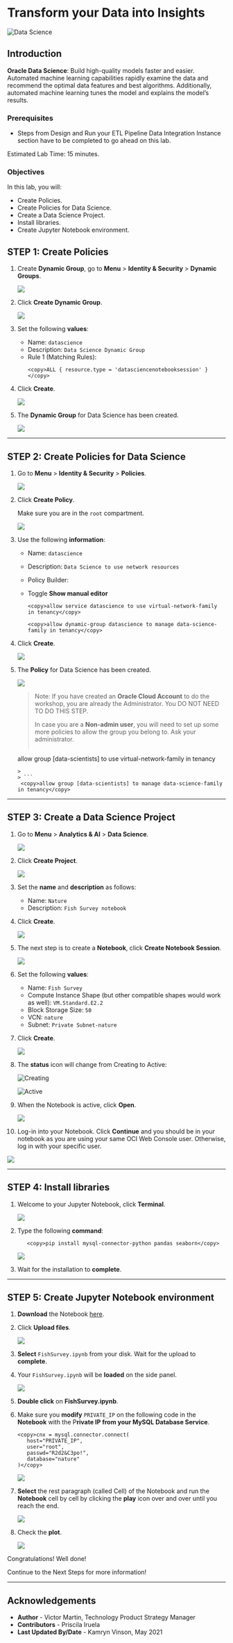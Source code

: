 # Transform your Data into Insights

![Data Science](images/ds_banner.jpg)

## Introduction

**Oracle Data Science**: Build high-quality models faster and easier. Automated machine learning capabilities rapidly examine the data and recommend the optimal data features and best algorithms. Additionally, automated machine learning tunes the model and explains the model’s results.

[](youtube:_Z5PdpdEklI)

### Prerequisites

- Steps from Design and Run your ETL Pipeline Data Integration Instance section have to be completed to go ahead on this lab. 

Estimated Lab Time: 15 minutes.

### Objectives

In this lab, you will:

- Create Policies.
- Create Policies for Data Science.
- Create a Data Science Project.
- Install libraries.
- Create Jupyter Notebook environment.

## **STEP 1:** Create Policies

1. Create **Dynamic Group**, go to **Menu** > **Identity & Security** > **Dynamic Groups**.

   ![](images/ds_dynamic_group_menu.png)

2. Click **Create Dynamic Group**.

   ![](images/ds_dynamic_group_create_button.png)

3. Set the following **values**:

      - Name: `datascience`
      - Description: `Data Science Dynamic Group`
      - Rule 1 (Matching Rules):
         ```
         <copy>ALL { resource.type = 'datasciencenotebooksession' }</copy>
         ```

4. Click **Create**.

   ![](images/ds_dynamic_group_create.png)

5. The **Dynamic Group** for Data Science has been created.

   ![](images/ds_dynamic_group_review.png)

---

## **STEP 2:** Create Policies for Data Science

1. Go to **Menu** > **Identity & Security** > **Policies**.

   ![](images/identity_policies_menu.png)

2. Click **Create Policy**.

   Make sure you are in the `root` compartment.

   ![](images/ds_policies_create_button.png)

3. Use the following **information**:

      - Name: `datascience`
      - Description: `Data Science to use network resources`
      - Policy Builder:
      - Toggle **Show manual editor**

         ```
         <copy>allow service datascience to use virtual-network-family in tenancy</copy>
         ```

         ```
         <copy>allow dynamic-group datascience to manage data-science-family in tenancy</copy>
         ```

4. Click **Create**.

   ![](images/ds_policies_create.png)

5. The **Policy** for Data Science has been created.

   ![](images/ds_policies_create_review.png)

   > Note: If you have created an **Oracle Cloud Account** to do the workshop, you are already the Administrator. You DO NOT NEED TO DO THIS STEP.
   >
   > In case you are a **Non-admin user**, you will need to set up some more policies to allow the group you belong to. Ask your administrator.
   >
   > ```
    <copy>allow group [data-scientists] to use virtual-network-family in tenancy</copy>
   ```
   >
   > ```
    <copy>allow group [data-scientists] to manage data-science-family in tenancy</copy>
   ```

---

## **STEP 3:** Create a Data Science Project

1. Go to **Menu** > **Analytics & AI** > **Data Science**.

   ![](images/ds_menu.png)

2. Click **Create Project**.

   ![](images/ds_create_project_button.png)

3. Set the **name** and **description** as follows:

      - Name: `Nature`
      - Description: `Fish Survey notebook`

4. Click **Create**.

   ![](images/ds_create_project.png)

5. The next step is to create a **Notebook**, click **Create Notebook Session**.

   ![](images/ds_create_notebook.png)

6. Set the following **values**:

      - Name: `Fish Survey`
      - Compute Instance Shape (but other compatible shapes would work as well): `VM.Standard.E2.2`
      - Block Storage Size: `50`
      - VCN: `nature`
      - Subnet: `Private Subnet-nature`

7. Click **Create**.

   ![](images/ds_create_notebook_create.png)

8. The **status** icon will change from Creating to Active:

   ![Creating](images/datascience-creating.png)

   ![Active](images/datascience-active.png)

9. When the Notebook is active, click **Open**.

   ![](images/ds_create_notebook_open.png)

10. Log-in into your Notebook. Click **Continue** and you should be in your notebook as you are using your same OCI Web Console user. Otherwise, log in with your specific user.

   ![](images/ds_notebook_login.png)

---

## **STEP 4:** Install libraries

1. Welcome to your Jupyter Notebook, click **Terminal**.

   ![](images/ds_notebook_terminal.png)

2. Type the following **command**:

   ```
      <copy>pip install mysql-connector-python pandas seaborn</copy>
   ```

   ![](images/ds_notebook_terminal_install.png)

3. Wait for the installation to **complete**.

---

## **STEP 5:** Create Jupyter Notebook environment

1. **Download** the Notebook <a href="./files/FishSurvey.ipynb" target="\_blank">here</a>.

2. Click **Upload files**.

   ![](images/ds_notebook_upload.png)

3. **Select** `FishSurvey.ipynb` from your disk. Wait for the upload to **complete**.

4. Your `FishSurvey.ipynb` will be **loaded** on the side panel.

   ![](images/ds_notebook_fish_notebook.png)

5. **Double click** on **FishSurvey.ipynb**.

6. Make sure you **modify** `PRIVATE_IP` on the following code in the **Notebook** with the P**rivate IP from your MySQL Database Service**.

   ```
   <copy>cnx = mysql.connector.connect(
      host="PRIVATE_IP",
      user="root",
      passwd="R2d2&C3po!",
      database="nature"
   )</copy>
   ```

   ![](images/ds_notebook_fish_notebook_run.png)

7. **Select** the rest paragraph (called Cell) of the Notebook and run the **Notebook** cell by cell by clicking the **play** icon over and over until you reach the end.

   ![](images/ds_notebook_fish_notebook_head.png)

8. Check the **plot**.

   ![](images/ds_notebook_fish_notebook_plot.png)

Congratulations! Well done!

Continue to the Next Steps for more information!

---

## **Acknowledgements**

- **Author** - Victor Martin, Technology Product Strategy Manager
- **Contributors** - Priscila Iruela
- **Last Updated By/Date** - Kamryn Vinson, May 2021